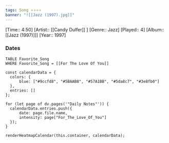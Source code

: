 ```yaml
---
tags: Song ⭐⭐⭐⭐ 
banner: "![[Jazz (1997).jpg]]"
---
```

[Time:: 4:50]
[Artist:: [[Candy Dulfer]] ]
[Genre:: Jazz]
[Played:: 4]
[Album:: [[Jazz (1997)]]]
[Year:: 1997]
### Dates
````dataview
TABLE Favorite_Song
WHERE Favorite_Song = [[For The Love Of You]]
````
  ```dataviewjs
const calendarData = { 
	colors: { 
		blue: ["#9ccfd8", "#5BAAB8", "#57A1BB", "#5da8c7", "#3e8fb0"] 
	}, 
	entries: [] 
}; 

for (let page of dv.pages('"Daily Notes"')) { 
	calendarData.entries.push({ 
		date: page.file.name, 
		intensity: page["For_The_Love_Of_You"]
	}); 
} 

renderHeatmapCalendar(this.container, calendarData);
```
